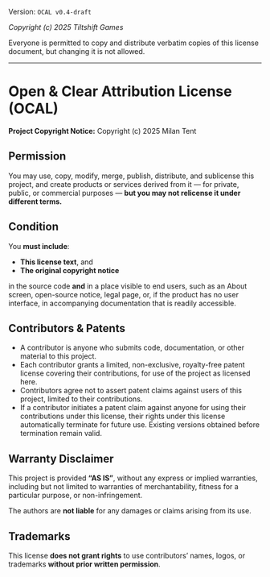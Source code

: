 Version: `OCAL v0.4-draft`

*Copyright (c) 2025 Tiltshift Games*

Everyone is permitted to copy and distribute verbatim copies of this license document, but changing it is not allowed.

---

# Open & Clear Attribution License (OCAL)

**Project Copyright Notice:**
Copyright (c) 2025 Milan Tent

## Permission

You may use, copy, modify, merge, publish, distribute, and sublicense this project, and create products or services derived from it — for private, public, or commercial purposes — **but you may not relicense it under different terms.**

## Condition

You **must include**:
- **This license text**, and
- **The original copyright notice**

in the source code **and** in a place visible to end users, such as an About screen, open-source notice, legal page, or, if the product has no user interface, in accompanying documentation that is readily accessible.

## Contributors & Patents

- A contributor is anyone who submits code, documentation, or other material to this project.
- Each contributor grants a limited, non-exclusive, royalty-free patent license covering their contributions, for use of the project as licensed here.
- Contributors agree not to assert patent claims against users of this project, limited to their contributions.
- If a contributor initiates a patent claim against anyone for using their contributions under this license, their rights under this license automatically terminate for future use. Existing versions obtained before termination remain valid.

## Warranty Disclaimer

This project is provided **“AS IS”**, without any express or implied warranties, including but not limited to warranties of merchantability, fitness for a particular purpose, or non-infringement.

The authors are **not liable** for any damages or claims arising from its use.

## Trademarks

This license **does not grant rights** to use contributors’ names, logos, or trademarks **without prior written permission**.
